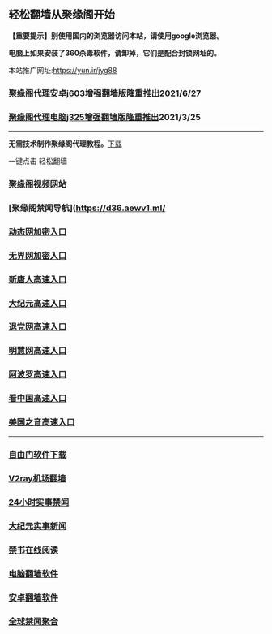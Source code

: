 ## 轻松翻墙从聚缘阁开始

**【重要提示】别使用国内的浏览器访问本站，请使用google浏览器。**

**电脑上如果安装了360杀毒软件，请卸掉，它们是配合封锁网址的。**

本站推广网址:https://yun.ir/jyg88

### [聚缘阁代理安卓j603增强翻墙版隆重推出](https://gitlab.com/juyuange/2/-/raw/master/j603.apk)2021/6/27

### [聚缘阁代理电脑j325增强翻墙版隆重推出](https://gitlab.com/juyuange/2/-/raw/master/j325dn.rar)2021/3/25

***



**无需技术制作聚缘阁代理教程。**[下载](https://gitlab.com/j25414/jyg/-/raw/master/jygdl.rar)

一键点击 轻松翻墙



### [聚缘阁视频网站](https://aq3.6yyu.gq)

### [聚缘阁禁闻导航](https://d36.aewv1.ml/

### [动态网加密入口](https://88.421r.ga/deertt/u45565p)

### [无界网加密入口](https://88.421r.ga/aeeu/r12a)

### [新唐人高速入口](https://88.421r.ga/moeert/r5r)

### [大纪元高速入口](https://88.421r.ga/yvvv/b7c)

### [退党网高速入口](https://88.421r.ga/aevvkw/b8c)

### [明慧网高速入口](https://88.421r.ga/uveeb/n3c)

### [阿波罗高速入口](https://88.421r.ga/asnnp/c13a)

### [看中国高速入口](https://88.421r.ga/accer/c11n)

### [美国之音高速入口](https://88.421r.ga/nneewwl/cl18m)


***






### [自由门软件下载](https://git.io/skyfree)

### [V2ray机场翻墙](https://github.com/bannedbook/fanqiang/wiki/V2ray%E6%9C%BA%E5%9C%BA)

### [24小时实事禁闻](https://github.com/fyvn2199/djy/blob/master/gb/n24hr.md?dfh#1)

### [大纪元实事新闻](https://github.com/fyvn2199/djy/blob/master/gb/nsc413.md?dfh#1)

### [禁书在线阅读](https://github.com/txyzum203/djy/blob/master/gb/9p.md?flntdtv#1)

### [电脑翻墙软件](https://github.com/Alvin9999/new-pac/wiki)

### [安卓翻墙软件](https://git.io/afq)

### [全球禁闻聚合](https://github.com/gfw-breaker/banned-news1/blob/master/README.md)












